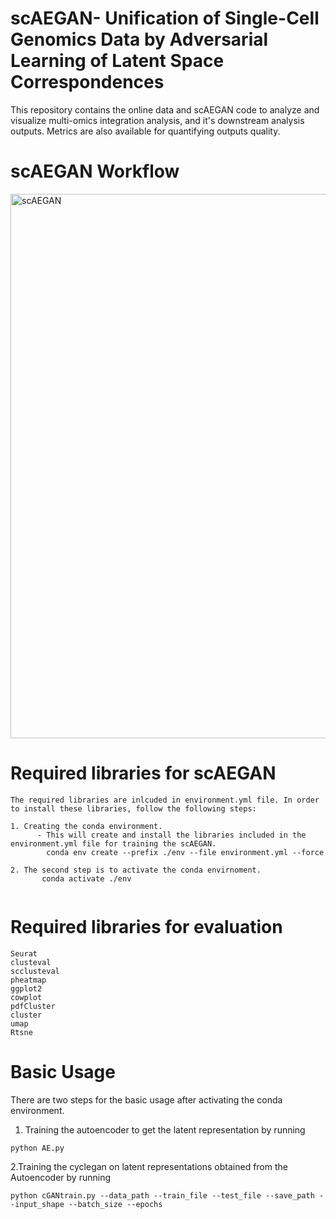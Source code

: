 # scAEGAN- Unification of Single-Cell Genomics Data by Adversarial Learning of Latent Space Correspondences 
This repository contains the online data and scAEGAN code to analyze and visualize multi-omics integration analysis, and it's downstream analysis outputs. Metrics are also available for quantifying outputs quality.

# scAEGAN Workflow
<img width="871" alt="scAEGAN" src="https://user-images.githubusercontent.com/70262340/150943645-e7b14cfa-7885-4480-a198-428619fc8136.PNG">



# Required libraries for scAEGAN
```
The required libraries are inlcuded in environment.yml file. In order to install these libraries, follow the following steps:

1. Creating the conda environment. 
      - This will create and install the libraries included in the environment.yml file for training the scAEGAN.
        conda env create --prefix ./env --file environment.yml --force

2. The second step is to activate the conda envirnoment. 
       conda activate ./env
       

```
# Required libraries for evaluation
```
Seurat
clusteval
scclusteval
pheatmap
ggplot2
cowplot
pdfCluster
cluster
umap
Rtsne

```
# Basic Usage
There are two steps for the basic usage after activating the conda environment.
1. Training the autoencoder to get the latent representation by running
```
python AE.py
```
2.Training the cyclegan on latent representations obtained from the Autoencoder by running

```
python cGANtrain.py --data_path --train_file --test_file --save_path --input_shape --batch_size --epochs
```

